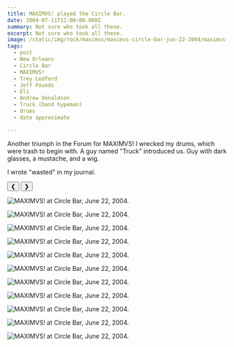 ```yaml
---
title: MAXIMVS! played the Circle Bar.
date: 2004-07-11T11:00:00.000Z
summary: Not sure who took all these.
excerpt: Not sure who took all these.
image: /static/img/rock/maximvs/maximvs-circle-bar-jun-22-2004/maximvs-allthree-jun-22-2004.jpg
tags:
  - post 
  - New Orleans
  - Circle Bar
  - MAXIMVS!
  - Trey Ledford
  - Jeff Pounds
  - Eli 
  - Andrew Donaldson
  - Truck (band hypeman)
  - drums
  - date approximate

---
```


Another triumph in the Forum for MAXIMVS! I wrecked my drums, which were trash to begin with. A guy named "Truck" introduced us. Guy with dark glasses, a mustache, and a wig.

I wrote "wasted" in my journal.

<div id="viewport">
    <button id="buttonPrevious">&#10094;</button>
    <button id="buttonNext">&#10095;</button>

![MAXIMVS! at Circle Bar, June 22, 2004.](/static/img/rock/maximvs/maximvs-circle-bar-jun-22-2004/maximvs-csbhoursign-jun-22-2004.jpg "MAXIMVS! at Circle Bar, June 22, 2004.")

![MAXIMVS! at Circle Bar, June 22, 2004.](/static/img/rock/maximvs/maximvs-circle-bar-jun-22-2004/maximvs-allthree-jun-22-2004.jpg "MAXIMVS! at Circle Bar, June 22, 2004.")

![MAXIMVS! at Circle Bar, June 22, 2004.](/static/img/rock/maximvs/maximvs-circle-bar-jun-22-2004/maximvs-andruntre-jun-22-2004.jpg "MAXIMVS! at Circle Bar, June 22, 2004.")

![MAXIMVS! at Circle Bar, June 22, 2004.](/static/img/rock/maximvs/maximvs-circle-bar-jun-22-2004/maximvs-armpit-jun-22-2004.jpg "MAXIMVS! at Circle Bar, June 22, 2004.")

![MAXIMVS! at Circle Bar, June 22, 2004.](/static/img/rock/maximvs/maximvs-circle-bar-jun-22-2004/maximvs-cash-jun-22-2004.jpg "MAXIMVS! at Circle Bar, June 22, 2004.")

![MAXIMVS! at Circle Bar, June 22, 2004.](/static/img/rock/maximvs/maximvs-circle-bar-jun-22-2004/maximvs-dandt-jun-22-2004.jpg "MAXIMVS! at Circle Bar, June 22, 2004.")

![MAXIMVS! at Circle Bar, June 22, 2004.](/static/img/rock/maximvs/maximvs-circle-bar-jun-22-2004/maximvs-elinme-jun-22-2004.jpg "MAXIMVS! at Circle Bar, June 22, 2004.")

![MAXIMVS! at Circle Bar, June 22, 2004.](/static/img/rock/maximvs/maximvs-circle-bar-jun-22-2004/maximvs-jeffvert500-jun-22-2004.jpg "MAXIMVS! at Circle Bar, June 22, 2004.")

![MAXIMVS! at Circle Bar, June 22, 2004.](/static/img/rock/maximvs/maximvs-circle-bar-jun-22-2004/maximvs-maximvsclavnjeff-jun-22-2004.jpg "MAXIMVS! at Circle Bar, June 22, 2004.")

![MAXIMVS! at Circle Bar, June 22, 2004.](/static/img/rock/maximvs/maximvs-circle-bar-jun-22-2004/maximvs-pickanoser-jun-22-2004.jpg "MAXIMVS! at Circle Bar, June 22, 2004.")

![MAXIMVS! at Circle Bar, June 22, 2004.](/static/img/rock/maximvs/maximvs-circle-bar-jun-22-2004/maximvs-truckintro-jun-22-2004.jpg "MAXIMVS! at Circle Bar, June 22, 2004.")

</div>
<div id="caption"></div>

